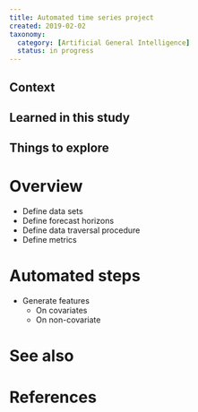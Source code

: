 ```yaml
---
title: Automated time series project
created: 2019-02-02
taxonomy:
  category: [Artificial General Intelligence]
  status: in progress
---
```


## Context

## Learned in this study

## Things to explore

# Overview
* Define data sets
* Define forecast horizons
* Define data traversal procedure
* Define metrics

# Automated steps
* Generate features
	* On covariates
	* On non-covariate


# See also

# References

